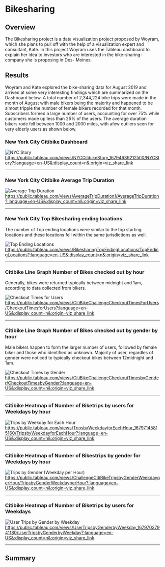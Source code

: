# Bikesharing

## Overview
The Bikesharing project is a data visualization project proposed by Woyram, which she plans to pull off with the help of a visualization expert and consultant, Kate. In this project Woyram uses the Tableau dashboard to explain her idea to investors who are interested in the bike-sharing-company she is proposing in Des- Moines.

## Results
Woyram and Kate explored the bike-sharing data for August 2019 and arrived at some very interesting findings which are summarized on the Dashboard below.
A total number of 2,344,224 bike trips were made in the month of August with male bikers being the majority and happened to be almost tripple the number of female bikers recorded for that month. Subscribers formed a large number of users, accounting for over 75% while customers made up less than 25% of the users.
The average duration bikers rode fell between 1000 and 2000 miles, with afew outliers seen for very elderly users as shown below.
### New York City Citibike Dashboard 

![NYC Story](https://user-images.githubusercontent.com/114967995/227688849-d6155279-db96-4941-9672-437d0fe25bd6.png)
https://public.tableau.com/views/NYCCitibikeStory_16794639212500/NYCStory?:language=en-US&:display_count=n&:origin=viz_share_link



---
### New York City Citibike Average Trip Duration

![Average Trip Duration](https://user-images.githubusercontent.com/114967995/227688041-7dad68a2-43df-4fe5-aac3-8668ecfbb1f3.png)
https://public.tableau.com/views/AverageTripDuration1/AverageTripDuration?:language=en-US&:display_count=n&:origin=viz_share_link



---
### New York City Top Bikesharing ending locations
The number of Top ending locations were similar to the top starting locations and these locations fell within the same jurisdictions as well.

![Top Ending Locations](https://user-images.githubusercontent.com/114967995/227689962-0ec3c8c4-5118-416a-a3b9-b08582df379a.png)
https://public.tableau.com/views/BikesharingTopEndingLocations/TopEndingLocations?:language=en-US&:display_count=n&:origin=viz_share_link



---
### Citibike Line Graph Number of Bikes checked out by hour
Generally, bikes were returned typically between midnight and 1am, according to data collected from bikers.

![Checkout Times for Users](https://user-images.githubusercontent.com/114967995/227689113-3b6b7a78-ed82-4c9f-9d77-c03828c713ad.png)
https://public.tableau.com/views/CitiBikeChallengeCheckoutTimesForUsers/CheckoutTimesforUsers?:language=en-US&:display_count=n&:origin=viz_share_link




---
### Citibike Line Graph Number of Bikes checked out by gender by hour
Male bikers happen to form the larger number of users, followed by female biker and those who identified as unknown. Majority of user, regardles of gender were noticed to typically checkout bikes between 12midnight and 1am.

![Checkout Times by Gender](https://user-images.githubusercontent.com/114967995/227689180-0eb2166d-d0c5-4f63-9530-ae7b0cdb0c6e.png)
https://public.tableau.com/views/CitiBikeChallengeCheckoutTimesbyGender/CheckoutTimesbyGender?:language=en-US&:display_count=n&:origin=viz_share_link




---
### Citibike Heatmap of Number of Biketrips by users for Weekdays by hour 

![Trips by Weekday for Each Hour](https://user-images.githubusercontent.com/114967995/227689519-15333e97-c108-4950-b5a3-b3896dfde334.png)
https://public.tableau.com/views/TripsbyWeekdayforEachHour_16797145815160/TripsbyWeekdayforEachHour?:language=en-US&:display_count=n&:origin=viz_share_link




---
### Citibike Heatmap of Number of Bikestrips by gender for Weekdays by hour

![Trips by Gender (Weekday per Hour)](https://user-images.githubusercontent.com/114967995/227689575-857e9584-1a72-48d0-aaca-06aecaa9ee07.png)
https://public.tableau.com/views/ChallengeCitiBikeTripsbyGenderWeekdayperHour/TripsbyGenderWeekdayperHour?:language=en-US&:display_count=n&:origin=viz_share_link




---
### Citibike Heatmap of Number of Biketrips by users for Weekdays 

![User Trips by Gender by Weekday](https://user-images.githubusercontent.com/114967995/227689611-371c2ce6-566b-4401-8173-3851d8871469.png)
https://public.tableau.com/views/UserTripsbyGenderbyWeekday_16797037941180/UserTripsbyGenderbyWeekday?:language=en-US&:display_count=n&:origin=viz_share_link





---
## Summary
